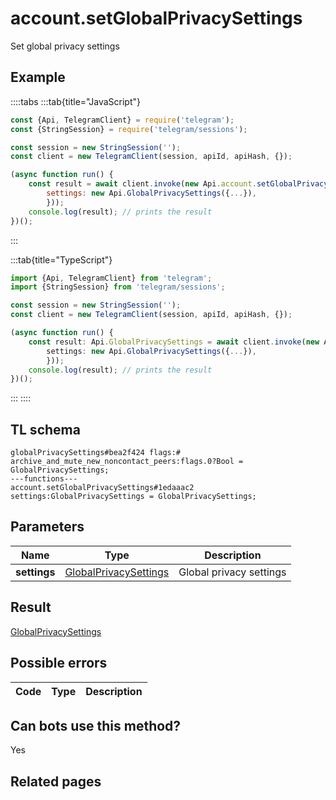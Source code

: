 # account.setGlobalPrivacySettings

Set global privacy settings

## Example

::::tabs
:::tab{title="JavaScript"}

```js
const {Api, TelegramClient} = require('telegram');
const {StringSession} = require('telegram/sessions');

const session = new StringSession('');
const client = new TelegramClient(session, apiId, apiHash, {});

(async function run() {
    const result = await client.invoke(new Api.account.setGlobalPrivacySettings({
		settings: new Api.GlobalPrivacySettings({...}),
		}));
    console.log(result); // prints the result
})();

```

:::

:::tab{title="TypeScript"}

```ts
import {Api, TelegramClient} from 'telegram';
import {StringSession} from 'telegram/sessions';

const session = new StringSession('');
const client = new TelegramClient(session, apiId, apiHash, {});

(async function run() {
    const result: Api.GlobalPrivacySettings = await client.invoke(new Api.account.setGlobalPrivacySettings({
		settings: new Api.GlobalPrivacySettings({...}),
		}));
    console.log(result); // prints the result
})();

```

:::
::::

## TL schema

```
globalPrivacySettings#bea2f424 flags:# archive_and_mute_new_noncontact_peers:flags.0?Bool = GlobalPrivacySettings;
---functions---
account.setGlobalPrivacySettings#1edaaac2 settings:GlobalPrivacySettings = GlobalPrivacySettings;
```

## Parameters

|     Name     | Type                                                                          | Description             |
| :----------: | ----------------------------------------------------------------------------- | ----------------------- |
| **settings** | [GlobalPrivacySettings](https://core.telegram.org/type/GlobalPrivacySettings) | Global privacy settings |

## Result

[GlobalPrivacySettings](https://core.telegram.org/type/GlobalPrivacySettings)

## Possible errors

| Code | Type | Description |
| :--: | ---- | ----------- |

## Can bots use this method?

Yes

## Related pages
